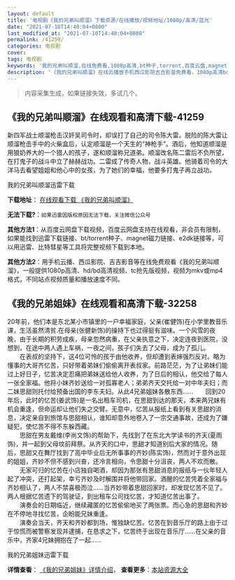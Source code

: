 ```yaml
---
layout: default
title: '电视剧《我的兄弟叫顺溜》下载资源/在线播放/视频地址/1080p/高清/蓝光'
date: "2021-07-10T14:40:04+0800"
last_modified_at: "2021-07-10T14:40:04+0800"
permalink: /41259/
categories: 电视剧
cover:
tags: 电视剧
keywords: '我的兄弟叫顺溜,在线免费看,1080p高清,bt种子,torrent,百度云盘,magnet,磁力链,迅雷下载资源'
description: '《我的兄弟叫顺溜》在线云播放手机西瓜影院吉吉影音免费看，1080p高清bd/hd未删减完整版和tc抢先枪版，mkv/mp4格式，附带bt/torrent种子、magnet/磁力链、百度云盘、网盘资源迅雷下载链接'
---
```


>内容采集生成，如果链接失效，多试几个。


## 《我的兄弟叫顺溜》在线观看和高清下载-41259

新四军战士顺溜枪击汉奸吴司令时，却误打了自己的司令陈大雷。脱险的陈大雷让顺溜枪击手中的火柴盒后，认定顺溜是一个天生的“神枪手&rdquo;。酒后，他知道顺溜是用狼奶养大的一个猎人的孩子，遂和顺溜称兄道弟。顺溜改名陈二雷后不负所望，在打鬼子的战斗中立了赫赫战功。二雷成了传奇人物，战斗英雄。他骑着司令的大洋马去看望姐姐和他心中的女孩，为了她们的幸福，他要多打鬼子再立战功。


我的兄弟叫顺溜迅雷下载

**下载地址**： [在线观看下载 《我的兄弟叫顺溜》](https://www.993dy.com//vod-detail-id-11050.html) 


**无法下载?**：`如果迅雷因版权原因无法下载，关注微信公众号 `

**其他方法1**：从百度云网盘下载视频，百度云网盘支持在线观看，非会员有限制，如果能找到迅雷下载链接、bt/torrent种子、magnet磁力链接、e2dk链接等，可以用迅雷、比特彗星等工具将完整视频下载到本地。

**其他方法2**：用手机云播、西瓜影院、吉吉影音等在线免费观看《我的兄弟叫顺溜》，一般提供1080p高清、hd/bd高清视频、tc抢先版视频，视频为mkv或mp4格式，不同站点视频质量和播放速度不同。


## 《我的兄弟姐妹》在线观看和高清下载-32258

20年前，他们本是东北某小市镇里的一户幸福家庭，父亲(崔健饰)在小学里教音乐课，生活虽然清贫.在母亲(张健新饰)的操持下也过得挺有滋味。一个风雪的夜晚，由于长期的积劳成疾，母亲忽然病重，在父亲执意之下，决定连夜到医院，没想到，在途中两人遇上车祸，一夜之间，孩子们失去了父母，成为了孤儿。<br />　　在表叔的坚持下，这4位可怜的孩于由他收养，但却遭到表婶强烈反对。略为懂事的大哥齐忆苦，只好带着弟妹们偷偷离开表叔家。前路茫茫，为了让弟妹们能过上好日子，忆苦决定忍痛把弟妹送给他人收养，为了日后的相认，他交给了每人一张全家福。他将小妹齐妙送给一对孤寡老人；弟弟齐天交托给一对中年夫妇；而二妹思甜则托付给预备出国的李东夫妇。从此4兄弟姐妹各散东西……　　回到20年后，此时的忆苦(姜武饰)是一名出租车司机，在思甜到达的那天，本来两兄妹有机会重逢，但命运却让他们失之交臂。无意中，忆苦从报纸上看到有关思甜的消息，决定亲自到旅馆与思甜相认，谁知却意外地卷入了一宗交通事故，还成为了嫌疑犯，使忆苦不得不东躲西藏。<br />　　思甜在男友戴维(李尚文饰)的帮助下，先找到了在东北大学读书的齐天(夏雨饰)，并一起到父母坟前拜祭。从齐天的口中，思甜才知道别后大家的情况。随后，思甜又在舞厅找到了高中毕业后无所事事的齐妙(陈实饰)，然而对于意外出现的姐姐，齐妙不但不感到兴奋，还冷言相向，令思甜十分沮丧，两人不欢而散。<br />　　无家可归的忆苦在小店独自喝酒，却因为那张有思甜消息的报纸与一伙年轻人起了冲突，还打起架，幸亏齐妙及时解围并将他带回家。酒醒的忆苦凭着全家福与齐妙相认了，两人不禁喜极而泣……当齐妙带着思甜回家时，却发现忆苦不见了。两人根据忆苦遗下的驾驶证，到出租车公司找忆苦，才知道忆苦出事了。<br />　　演奏会的日期临近，继续藏匿的忆苦偷偷地买了两张票。而心急的思甜和齐妙在不停地寻找忆苦，企盼能兄妹重逢。<br />　　演奏会当天，齐天和齐妙都到场，惟独缺忆苦。忆苦在到音乐厅的路上由于过于惊慌而被警察发现并逮捕，在恳求之下，忆苦终于出现在音乐厅&hellip;…在父亲的音乐中，齐家4兄妹拥抱在了一起&hellip;…


我的兄弟姐妹迅雷下载

**详情查看**： [《我的兄弟姐妹》详情介绍](/movie/32258/)， **查看更多**：[本站资源大全](/movie/t/all/)

